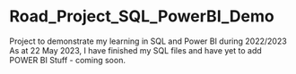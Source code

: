 # Road_Project_SQL_PowerBI_Demo
Project to demonstrate my learning in SQL and Power BI during 2022/2023
As at 22 May 2023, I have finished my SQL files and have yet to add POWER BI Stuff - coming soon.
